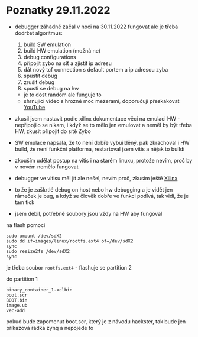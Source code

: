 # Poznatky 29.11.2022

- debugger záhadně začal v noci na 30.11.2022 fungovat ale je třeba dodržet algoritmus:

  1. build SW emulation
  2. build HW emulation (možná ne)
  3. debug configurations
  4. připojit zybo na síť a zjistit ip adresu
  5. dát nový tcf connection s default portem a ip adresou zyba
  6. spustit debug
  7. zrušit debug
  8. spustí se debug na hw

  - je to dost random ale funguje to
  - shrnující video s hrozně moc mezerami, doporučuji přeskakovat [YouTube](https://www.youtube.com/watch?v=uKP2dM_YEC0)

- zkusil jsem nastavit podle xilinx dokumentace věci na emulaci HW - nepřipojilo se nikam, i když se to mělo jen emulovat a neměl by být třeba HW, zkusit připojit do sítě Zybo
- SW emulace napsala, že to není dobře vybuilděný, pak zkrachoval i HW build, že není funkční platforma, restartoval jsem vitis a nějak to buildí
- zkouším udělat postup na vitis i na starém linuxu, protože nevím, proč by v novém nemělo fungovat
- debugger ve vitisu měl jít ale nešel, nevím proč, zkusím ještě [Xilinx](https://docs.xilinx.com/r/en-US/ug1393-vitis-application-acceleration/Launching-Host-and-Kernel-Debug)
- to že je zaškrtlé debug on host nebo hw debugging a je vidět jen rámeček je bug, a když se člověk dobře ve funkci podívá, tak vidí, že je tam tick
- jsem debil, potřebné soubory jsou vždy na HW aby fungoval

na flash pomocí

```
sudo umount /dev/sdX2
sudo dd if=images/linux/rootfs.ext4 of=/dev/sdX2
sync
sudo resize2fs /dev/sdX2
sync
```

je třeba soubor `rootfs.ext4` - flashuje se partition 2

do partition 1

```
binary_container_1.xclbin
boot.scr
BOOT.bin
image.ub
vec-add
```

pokud bude zapomenut boot.scr, který je z návodu hackster, tak bude jen příkazová řádka zynq a nepojede to
